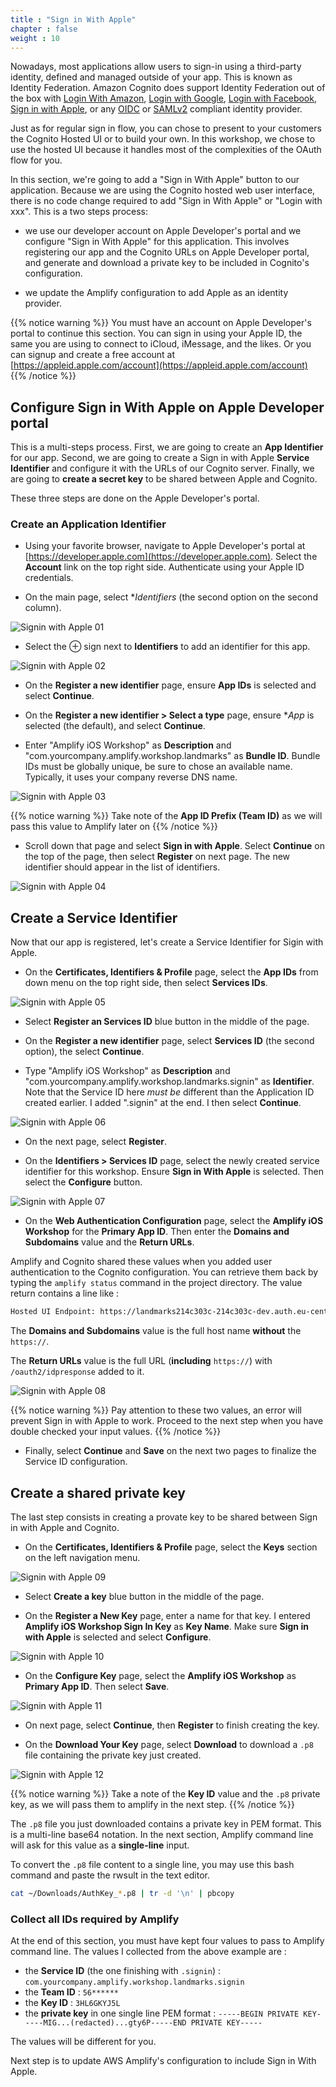 ```yaml
---
title : "Sign in With Apple"
chapter : false
weight : 10
---
```


Nowadays, most applications allow users to sign-in using a third-party identity, defined and managed outside of your app.  This is known as Identity Federation.  Amazon Cognito does support Identity Federation out of the box with [Login With Amazon](https://login.amazon.com/), [Login with Google](https://developers.google.com/identity/sign-in/web/sign-in), [Login with Facebook](https://developers.facebook.com/docs/facebook-login/), [Sign in with Apple](https://aws.amazon.com/blogs/security/how-to-set-up-sign-in-with-apple-for-amazon-cognito/), or any [OIDC](https://openid.net/connect/) or [SAMLv2](https://en.wikipedia.org/wiki/SAML_2.0) compliant identity provider.

Just as for regular sign in flow, you can chose to present to your customers the Cognito Hosted UI or to build your own.  In this workshop, we chose to use the hosted UI because it handles most of the complexities of the OAuth flow for you.

In this section, we're going to add a "Sign in With Apple" button to our application.  Because we are using the Cognito hosted web user interface, there is no code change required to add "Sign in With Apple" or "Login with xxx". This is a two steps process:

- we use our developer account on Apple Developer's portal and we configure "Sign in With Apple" for this application. This involves registering our app and the Cognito URLs on Apple Developer portal, and generate and download a private key to be included in Cognito's configuration.

- we update the Amplify configuration to add Apple as an identity provider.

{{% notice warning %}}
You must have an account on Apple Developer's portal to continue this section. You can sign in using your Apple ID, the same you are using to connect to iCloud, iMessage, and the likes. Or you can signup and create a free account at [https://appleid.apple.com/account](https://appleid.apple.com/account)
{{% /notice %}}

## Configure Sign in With Apple on Apple Developer portal

This is a multi-steps process.  First, we are going to create an **App Identifier** for our app. Second, we are going to create a Sign in with Apple **Service Identifier** and configure it with the URLs of our Cognito server. Finally, we are going to **create a secret key** to be shared between Apple and Cognito.

These three steps are done on the Apple Developer's portal.

### Create an Application Identifier

- Using your favorite browser, navigate to Apple Developer's portal at [https://developer.apple.com](https://developer.apple.com). Select the **Account** link on the top right side. Authenticate using your Apple ID credentials.

- On the main page, select **Identifiers* (the second option on the second column).

![Signin with Apple 01](/images/60-10-signin-apple-01.png)

- Select the ⊕ sign next to **Identifiers** to add an identifier for this app.

![Signin with Apple 02](/images/60-10-signin-apple-02.png)

- On the **Register a new identifier** page, ensure **App IDs** is selected and select **Continue**.

- On the **Register a new identifier > Select a type** page, ensure **App* is selected (the default), and select **Continue**.

- Enter "Amplify iOS Workshop" as **Description** and "com.yourcompany.amplify.workshop.landmarks" as **Bundle ID**. Bundle IDs must be globally unique, be sure to chose an available name. Typically, it uses your company reverse DNS name.

![Signin with Apple 03](/images/60-10-signin-apple-03.png)

{{% notice warning %}}
Take note of the **App ID Prefix (Team ID)** as we will pass this value to Amplify later on
{{% /notice %}}

- Scroll down that page and select **Sign in with Apple**.  Select **Continue** on the top of the page, then select **Register** on next page. The new identifier should appear in the list of identifiers.

![Signin with Apple 04](/images/60-10-signin-apple-04.png)

## Create a Service Identifier 

Now that our app is registered, let's create a Service Identifier for Sigin with Apple.

- On the **Certificates, Identifiers & Profile** page, select the **App IDs** from down menu on the top right side, then select **Services IDs**.

![Signin with Apple 05](/images/60-10-signin-apple-05.png)

- Select **Register an Services ID** blue button in the middle of the page.

- On the **Register a new identifier** page, select **Services ID** (the second option), the select **Continue**.

- Type "Amplify iOS Workshop" as **Description** and "com.yourcompany.amplify.workshop.landmarks.signin" as **Identifier**. Note that the Service ID here *must be* different than the Application ID created earlier.  I added ".signin" at the end. I then select **Continue**.

![Signin with Apple 06](/images/60-10-signin-apple-06.png)

- On the next page, select **Register**.

- On the **Identifiers > Services ID** page, select the newly created service identifier for this workshop. Ensure **Sign in With Apple** is selected. Then select the **Configure** button.

![Signin with Apple 07](/images/60-10-signin-apple-07.png)

- On the **Web Authentication Configuration** page, select the **Amplify iOS Workshop** for the **Primary App ID**. Then enter the **Domains and Subdomains** value and the **Return URLs**.

Amplify and Cognito shared these values when you added user authentication to the Cognito configuration. You can retrieve them back by typing the `amplify status` command in the project directory.  The value return contains a line like :

```bash
Hosted UI Endpoint: https://landmarks214c303c-214c303c-dev.auth.eu-central-1.amazoncognito.com/
```

The **Domains and Subdomains** value is the full host name **without** the `https://`.

The **Return URLs** value is the full URL (**including** `https://`) with `/oauth2/idpresponse` added to it.

![Signin with Apple 08](/images/60-10-signin-apple-08.png)

{{% notice warning %}}
Pay attention to these two values, an error will prevent Sign in with Apple to work.  Proceed to the next step when you have double checked your input values.
{{% /notice %}}

- Finally, select **Continue** and **Save** on the next two pages to finalize the Service ID configuration.

## Create a shared private key 

The last step consists in creating a provate key to be shared between Sign in with Apple and Cognito.

-  On the **Certificates, Identifiers & Profile** page, select the **Keys** section on the left navigation menu.

![Signin with Apple 09](/images/60-10-signin-apple-09.png)

- Select **Create a key** blue button in the middle of the page.

- On the **Register a New Key** page, enter a name for that key. I entered **Amplify iOS Workshop Sign In Key** as **Key Name**. Make sure **Sign in with Apple** is selected and select **Configure**.

![Signin with Apple 10](/images/60-10-signin-apple-10.png)

- On the **Configure Key** page, select the **Amplify iOS Workshop** as **Primary App ID**. Then select **Save**.

![Signin with Apple 11](/images/60-10-signin-apple-11.png)

- On next page, select **Continue**, then **Register** to finish creating the key.

- On the **Download Your Key** page, select **Download** to download a `.p8` file containing the private key just created.

![Signin with Apple 12](/images/60-10-signin-apple-12.png)

{{% notice warning %}}
Take a note of the **Key ID** value and the `.p8` private key, as we will pass them to amplify in the next step.
{{% /notice %}}

The `.p8` file you just downloaded contains a private key in PEM format. This is a multi-line base64 notation. In the next section, Amplify command line will ask for this value as a **single-line** input.

To convert the `.p8` file content to a single line, you may use this bash command and paste the rwsult in the text editor.

```bash
cat ~/Downloads/AuthKey_*.p8 | tr -d '\n' | pbcopy 
```

### Collect all IDs required by Amplify

At the end of this section, you must have kept four values to pass to Amplify command line. The values I collected from the above example are : 

- the **Service ID** (the one finishing with `.signin`) : `com.yourcompany.amplify.workshop.landmarks.signin`
- the **Team ID** : `56******`
- the **Key ID** : `3HL6GKYJ5L`
- the **private key** in one single line PEM format : `-----BEGIN PRIVATE KEY-----MIG...(redacted)...gty6P-----END PRIVATE KEY-----`

The values will be different for you.

Next step is to update AWS Amplify's configuration to include Sign in With Apple.